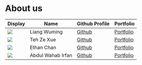 # About us
Display | Name                   | Github Profile                         | Portfolio 
--------|------------------------|----------------------------------------|-------------
![](https://via.placeholder.com/100.png?text=Photo) | Liang Wuming           | [Github](https://github.com/fivenames) | [Portfolio](docs/team/fivenames.md)
![](https://via.placeholder.com/100.png?text=Photo) | Teh Ze Xue             | [Github](https://github.com/zexueteh)  | [Portfolio](docs/team/zexueteh.md)
![](https://via.placeholder.com/100.png?text=Photo) | Ethan Chan             | [Github](https://github.com/ecxm02)    | [Portfolio](docs/team/ecxm02.md)
![](https://via.placeholder.com/100.png?text=Photo) | Abdul Wahab Irfan      | [Github](https://github.com/irfandeen) | [Portfolio](docs/team/irfandeen.md)